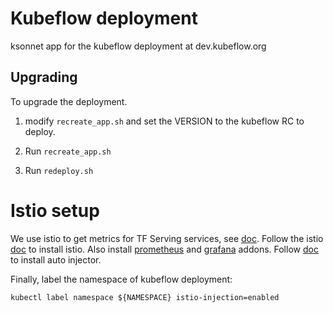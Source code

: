 # Kubeflow deployment

ksonnet app for the kubeflow deployment at dev.kubeflow.org

## Upgrading

To upgrade the deployment.

1. modify `recreate_app.sh` and set the VERSION to the kubeflow RC
   to deploy.

1. Run `recreate_app.sh`

1. Run `redeploy.sh`

# Istio setup

We use istio to get metrics for TF Serving services, see [doc](https://github.com/kubeflow/kubeflow/blob/master/components/k8s-model-server/istio-integration.md).
Follow the istio [doc](https://istio.io/docs/setup/kubernetes/quick-start.html#installation-steps) to install istio. Also install [prometheus](https://istio.io/docs/setup/kubernetes/quick-start.html#installation-steps) 
and [grafana](https://istio.io/docs/tasks/telemetry/using-istio-dashboard.html) addons.
Follow [doc](https://github.com/kubeflow/kubeflow/blob/master/components/k8s-model-server/istio-integration.md#install-and-configure-istio-sidecar-injector) to install auto injector.

Finally, label the namespace of kubeflow deployment:
```
kubectl label namespace ${NAMESPACE} istio-injection=enabled
```